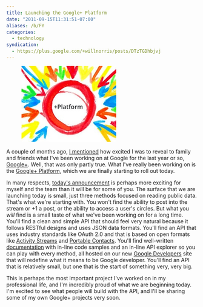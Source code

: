```yaml
---
title: Launching the Google+ Platform
date: "2011-09-15T11:31:51-07:00"
aliases: /b/FY
categories:
  - technology
syndication:
  - https://plus.google.com/+willnorris/posts/DTzTGDhbjvj
---
```


<aside class="alignright outset"><figure>
  <img src="plus-platform.jpg" alt="Google+ Platform">
</figure></aside>

A couple of months ago, [I mentioned][] how excited I was to reveal to family and friends what I've been working on at
Google for the last year or so, [Google+][]. Well, that was only partly true. What I've really been working on is the
[Google+ Platform][], which we are finally starting to roll out today.

In many respects, [today's announcement][] is perhaps more exciting for myself and the team than it will be for some of
you. The surface that we are launching today is small, just three methods focused on reading public data. That's what
we're starting with. You won't find the ability to post into the stream or +1 a post, or the ability to access a user's
circles. But what you _will_ find is a small taste of what we've been working on for a long time. You'll find a clean
and simple API that should feel very natural because it follows RESTful designs and uses JSON data formats. You'll find
an API that uses industry standards like OAuth 2.0 and that is based on open formats like [Activity Streams][] and
[Portable Contacts][]. You'll find well-written [documentation][Google+ Platform] with in-line code samples and an
in-line API explorer so you can play with every method, all hosted on our new [Google Developers][] site that will
redefine what it means to be Google developer. You'll find an API that is relatively small, but one that is the start
of something very, very big.

This is perhaps the most important project I've worked on in my professional life, and I'm incredibly proud of what we
are beginning today. I'm excited to see what people will build with the API, and I'll be sharing some of my own Google+
projects very soon.

[I mentioned]: /2011/06/google-plus
[Google+]: http://www.google.com/+/
[Google+ Platform]: http://developers.google.com/+/
[today's announcement]: http://googleplusplatform.blogspot.com/
[Activity Streams]: http://activitystrea.ms/
[Portable Contacts]: http://portablecontacts.net/
[Google Developers]: http://developers.google.com/readme
